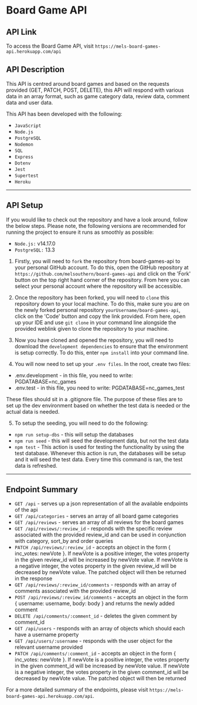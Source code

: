 # Board Game API

## API Link

To access the Board Game API, visit `https://mels-board-games-api.herokuapp.com/api`

## API Description

This API is centred around board games and based on the requests provided (GET, PATCH, POST, DELETE), this API will respond with various data in an array format, such as game category data, review data, comment data and user data.

This API has been developed with the following:

- `JavaScript`
- `Node.js`
- `PostgreSQL`
- `Nodemon`
- `SQL`
- `Express`
- `Dotenv`
- `Jest`
- `Supertest`
- `Heroku`

---

## API Setup

If you would like to check out the repository and have a look around, follow the below steps. Please note, the following versions are recommended for running the project to ensure it runs as smoothly as possible:

- `Node.js:` v14.17.0
- `PostgreSQL:` 13.3

1. Firstly, you will need to `fork` the repository from board-games-api to your personal GitHub account. To do this, open the GitHub repository at `https://github.com/melsouthern/board-games-api` and click on the 'Fork' button on the top right hand corner of the repository. From here you can select your personal account where the repository will be accessible.

2. Once the repository has been forked, you will need to `clone` this repository down to your local machine. To do this, make sure you are on the newly forked personal repository `yourUsername/board-games-api`, click on the 'Code' button and copy the link provided. From here, open up your IDE and use `git clone` in your command line alongside the provided weblink given to clone the repository to your machine.

3. Now you have cloned and opened the repository, you will need to download the `development dependencies` to ensure that the environment is setup correctly. To do this, enter `npm install` into your command line.

4. You will now need to set up your `.env files`. In the root, create two files:

- .env.development - in this file, you need to write: PGDATABASE=nc_games
- .env.test - in this file, you need to write: PGDATABASE=nc_games_test

These files should sit in a .gitignore file. The purpose of these files are to set up the dev environment based on whether the test data is needed or the actual data is needed.

5. To setup the seeding, you will need to do the following:

- `npm run setup-dbs` - this will setup the databases
- `npm run seed` - this will seed the development data, but not the test data
- `npm test` - This action is used for testing the functionality by using the test database. Whenever this action is run, the databases will be setup and it will seed the test data. Every time this command is ran, the test data is refreshed.

---

## Endpoint Summary

- `GET /api` - serves up a json representation of all the available endpoints of the api
- `GET /api/categories` - serves an array of all board game categories
- `GET /api/reviews` - serves an array of all reviews for the board games
- `GET /api/reviews/:review_id` - responds with the specific review associated with the provided review_id and can be used in conjunction with category, sort_by and order queries
- `PATCH /api/reviews/:review_id` - accepts an object in the form { inc_votes: newVote }. If newVote is a positive integer, the votes property in the given review_id will be increased by newVote value. If newVote is a negative integer, the votes property in the given review_id will be decreased by newVote value. The patched object will then be returned in the response
- `GET /api/reviews/:review_id/comments` - responds with an array of comments associated with the provided review_id
- `POST /api/reviews/:review_id/comments` - accepts an object in the form { username: username, body: body } and returns the newly added comment
- `DELETE /api/comments/:comment_id` - deletes the given comment by comment_id
- `GET /api/users` - responds with an array of objects which should each have a username property
- `GET /api/users/:username` - responds with the user object for the relevant username provided
- `PATCH /api/comments/:comment_id` - accepts an object in the form { inc_votes: newVote }. If newVote is a positive integer, the votes property in the given comment_id will be increased by newVote value. If newVote is a negative integer, the votes property in the given comment_id will be decreased by newVote value. The patched object will then be returned

For a more detailed summary of the endpoints, please visit `https://mels-board-games-api.herokuapp.com/api`.
